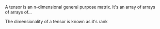 A tensor is an n-dimensional general purpose matrix. It's an array of arrays of arrays of...

The dimensionality of a tensor is known as it's rank
